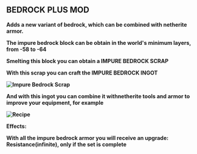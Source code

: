 ## **BEDROCK PLUS MOD**

**Adds a new variant of bedrock, which can be combined with netherite armor.**

**The impure bedrock block can be obtain in the world's minimum layers, from -58 to -64**

**Smelting this block you can obtain a IMPURE BEDROCK SCRAP**

**With this scrap you can craft the IMPURE BEDROCK INGOT**

**![Impure Bedrock Scrap](https://github.com/anviaan/BedrockPlus/blob/main/img/Screenshot_1.jpg?raw=true)**

**And with this ingot you can combine it withnetherite tools and armor to improve your equipment, for example**

**![Recipe ](https://github.com/anviaan/BedrockPlus/blob/main/img/Screenshot_2.jpg?raw=true)**

**Effects:**

**With all the impure bedrock armor you will receive an upgrade: Resistance(infinite), only if the set is complete**
